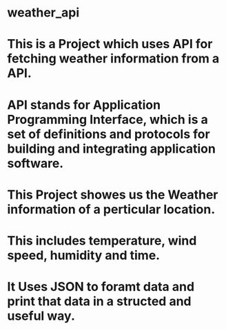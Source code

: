 # weather_api

# This is a Project which uses API for fetching weather information from a API.
# API stands for Application Programming Interface, which is a set of definitions and protocols for building and integrating application software.
# This Project showes us the Weather information of a perticular location.
# This includes temperature, wind speed, humidity and time.
# It Uses JSON to foramt data and print that data in a structed and useful way. 
